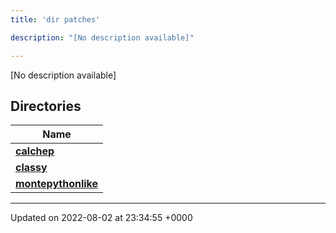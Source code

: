 ```yaml
---
title: 'dir patches'

description: "[No description available]"

---
```







[No description available]

## Directories

| Name           |
| -------------- |
| **[calchep](/documentation/code/main/files/dir_b7305fca945916d2d342fc0d562dce91/#dir-calchep)**  |
| **[classy](/documentation/code/main/files/dir_49d5ffcf647cc6aaeb6be07ceefc5de8/#dir-classy)**  |
| **[montepythonlike](/documentation/code/main/files/dir_043e552d5f99c22ce520252b6eef3c0d/#dir-montepythonlike)**  |






-------------------------------

Updated on 2022-08-02 at 23:34:55 +0000
